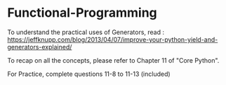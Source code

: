 # Functional-Programming

To understand the practical uses of Generators, read : https://jeffknupp.com/blog/2013/04/07/improve-your-python-yield-and-generators-explained/

To recap on all the concepts, please refer to Chapter 11 of "Core Python".

For Practice, complete questions 11-8 to 11-13 (included)
